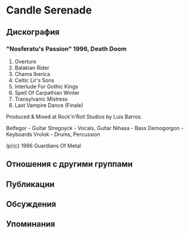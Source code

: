 # Candle Serenade



## Дискография

### "Nosferatu's Passion" 1996, Death Doom

1. Overture
2. Balakian Rider
3. Chama Iberica
4. Celtic Lir's Sons
5. Interlude For Gothic Kings
6. Spell Of Carpathian Winter
7. Transylvanic Mistress
8. Last Vampire Dance (Finale)

Produced & Mixed at Rock'n'Roll  Studios by Luis Barros.

Belfegor - Guitar
Stregoyck - Vocals, Guitar
Nihasa - Bass
Demogorgon - Keyboards
Vrolok - Drums, Percussion

 (p)(c) 1996 Guardians Of Metal


## Отношения с другими группами


## Публикации


## Обсуждения


## Упоминания

